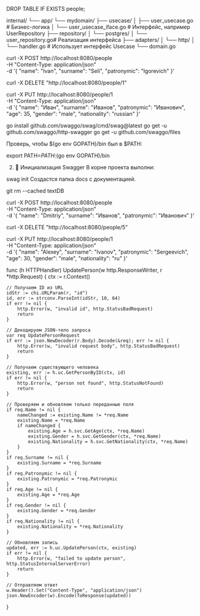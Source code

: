
DROP TABLE IF EXISTS people;


internal/
└── app/
    └── mydomain/
        ├── usecase/
        │   ├── user_usecase.go        # Бизнес-логика
        │   └── user_usecase_iface.go  # Интерфейс, например UserRepository
        ├── repository/
        │   └── postgres/
        │       └── user_repository.go# Реализация интерфейса
        ├── adapters/
        │   └── http/
        │       └── handler.go         # Использует интерфейс Usecase
        └── domain.go


 curl -X POST http://localhost:8080/people \
  -H "Content-Type: application/json" \
  -d '{
    "name": "Ivan",
    "surname": "Seli",
    "patronymic": "Igorevich"
}'

curl -X DELETE "http://localhost:8080/people/1"


curl -X PUT http://localhost:8080/people/1 \
  -H "Content-Type: application/json" \
  -d '{
    "name": "Иван",
    "surname": "Иванов",
    "patronymic": "Иванович",
    "age": 35,
    "gender": "male",
    "nationality": "russian"
  }'






go install github.com/swaggo/swag/cmd/swag@latest
go get -u github.com/swaggo/http-swagger
go get -u github.com/swaggo/files

Проверь, чтобы $(go env GOPATH)/bin был в $PATH:


export PATH=$PATH:$(go env GOPATH)/bin

2. 📂 Инициализация Swagger
В корне проекта выполни:


swag init
Создастся папка docs с документацией.


git rm --cached textDB


curl -X POST http://localhost:8080/people \
  -H "Content-Type: application/json" \
  -d '{
    "name": "Dmitriy",
    "surname": "Иванов",
    "patronymic": "Иванович"
  }'

  curl -X DELETE "http://localhost:8080/people/5"


  curl -X PUT http://localhost:8080/people/1 \
  -H "Content-Type: application/json" \
  -d '{
    "name": "Alexey",
    "surname": "Ivanov",
    "patronymic": "Sergeevich",
    "age": 30,
    "gender": "male",
    "nationality": "ru"
  }'

  

func (h HTTPHandler) UpdatePerson(w http.ResponseWriter, r *http.Request) {
	ctx := r.Context()

	// Получаем ID из URL
	idStr := chi.URLParam(r, "id")
	id, err := strconv.ParseInt(idStr, 10, 64)
	if err != nil {
		http.Error(w, "invalid id", http.StatusBadRequest)
		return
	}

	// Декодируем JSON-тело запроса
	var req UpdatePersonRequest
	if err := json.NewDecoder(r.Body).Decode(&req); err != nil {
		http.Error(w, "invalid request body", http.StatusBadRequest)
		return
	}

	// Получаем существующего человека
	existing, err := h.uc.GetPersonByID(ctx, id)
	if err != nil {
		http.Error(w, "person not found", http.StatusNotFound)
		return
	}

	// Проверяем и обновляем только переданные поля
	if req.Name != nil {
		nameChanged := existing.Name != *req.Name
		existing.Name = *req.Name
		if nameChanged {
			existing.Age = h.svc.GetAge(ctx, *req.Name)
			existing.Gender = h.svc.GetGender(ctx, *req.Name)
			existing.Nationality = h.svc.GetNationality(ctx, *req.Name)
		}
	}
	if req.Surname != nil {
		existing.Surname = *req.Surname
	}
	if req.Patronymic != nil {
		existing.Patronymic = *req.Patronymic
	}
	if req.Age != nil {
		existing.Age = *req.Age
	}
	if req.Gender != nil {
		existing.Gender = *req.Gender
	}
	if req.Nationality != nil {
		existing.Nationality = *req.Nationality
	}

	// Обновляем запись
	updated, err := h.uc.UpdatePerson(ctx, existing)
	if err != nil {
		http.Error(w, "failed to update person", http.StatusInternalServerError)
		return
	}

	// Отправляем ответ
	w.Header().Set("Content-Type", "application/json")
	json.NewEncoder(w).Encode(ToResponse(updated))
}




